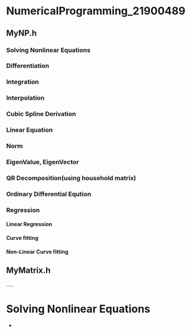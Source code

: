 # NumericalProgramming_21900489
 ## MyNP.h
 ### Solving Nonlinear Equations
 ### Differentiation
 ### Integration
 ### Interpolation
 ### Cubic Spline Derivation
 ### Linear Equation
 ### Norm
 ### EigenValue, EigenVector
 ### QR Decomposition(using household matrix)
 ### Ordinary Differential Eqution
 ### Regression
   #### Linear Regression
   #### Curve fitting
   #### Non-Linear Curve fitting
   
 ## MyMatrix.h
  .....

 # Solving Nonlinear Equations
 - 
